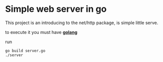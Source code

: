 # Simple web server in go

This project is an introducing to the net/http package, is simple little serve.

to execute it you must have [**golang**](https://golang.org/)

run
```
go build server.go
./server
```